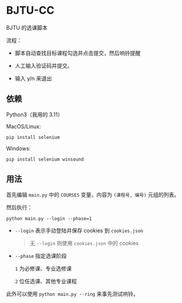 # BJTU-CC

BJTU 的选课脚本

流程：

- 脚本自动查找目标课程勾选并点击提交，然后响铃提醒

- 人工输入验证码并提交。
- 输入 y/n 来退出

## 依赖

Python3（我用的 3.11）

MacOS/Linux:

```
pip install selenium
```

Windows:

```
pip install selenium winsound
```

## 用法

首先编辑 `main.py` 中的 `COURSES` 变量，内容为 `(课程号, 编号)` 元组的列表。

然后执行：

```
python main.py --login --phase=1
```

- `--login` 表示手动登陆并保存 cookies 到 `cookies.json`

    > 无 `--login` 则使用 `cookies.json` 中的 cookies

- `--phase` 指定选课阶段

    `1` 为必修课、专业选修课

    `2` 位任选课、其他专业课程

此外可以使用 `python main.py --ring` 来事先测试响铃。